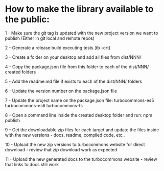 # How to make the library available to the public:

1 - Make sure the git tag is updated with the new project version we want to publish
	(Either in git local and remote repos)

2 - Generate a release build executing tests (tb -crt)

3 - Create a folder on your desktop and add all files from dist/NNN/

4 - Copy the package.json file from this folder to each of the dist/NNN/ created folders

5 - Add the readme.md file if exists to each of the dist/NNN/ folders

6 - Update the version number on the package.json file

7 - Update the project name on the package.json file:
	turbocommons-es5
	turbocommons-es6
	turbocommons-ts

8 - Open a command line inside the created desktop folder and run:
	npm publish

9 - Get the downloadable zip files for each target and update the files inside with the new versions
	- docs, readme, compiled code, etc..
	
10 - Upload the new zip versions to turbocommons website for direct download
	- review that zip download work as expected

11 - Upload the new generated docs to the turbocommons website
	- review that links to docs still work
